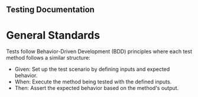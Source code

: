 ## Testing Documentation

# General Standards

Tests follow Behavior-Driven Development (BDD) principles where each test method follows a similar structure:

- Given: Set up the test scenario by defining inputs and expected behavior.
- When: Execute the method being tested with the defined inputs.
- Then: Assert the expected behavior based on the method's output.
